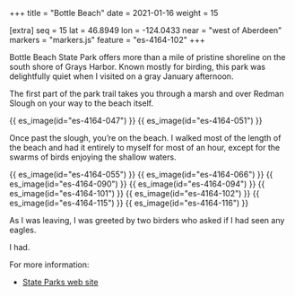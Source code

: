 +++
title = "Bottle Beach"
date = 2021-01-16
weight = 15

[extra]
seq = 15
lat = 46.8949
lon = -124.0433
near = "west of Aberdeen"
markers = "markers.js"
feature = "es-4164-102"
+++

Bottle Beach State Park offers more than a mile of pristine shoreline on the south shore of Grays Harbor. Known mostly for birding, this park was delightfully quiet when I visited on a gray January afternoon.

<!-- more -->

The first part of the park trail takes you through a marsh and over Redman Slough on your way to the beach itself.

{{ es_image(id="es-4164-047") }}
{{ es_image(id="es-4164-051") }}

Once past the slough, you’re on the beach. I walked most of the length of the beach and had it entirely to myself for most of an hour, except for the swarms of birds enjoying the shallow waters.

{{ es_image(id="es-4164-055") }}
{{ es_image(id="es-4164-066") }}
{{ es_image(id="es-4164-090") }}
{{ es_image(id="es-4164-094") }}
{{ es_image(id="es-4164-101") }}
{{ es_image(id="es-4164-102") }}
{{ es_image(id="es-4164-115") }}
{{ es_image(id="es-4164-116") }}

As I was leaving, I was greeted by two birders who asked if I had seen any eagles.

I had.

For more information:

* [State Parks web site](https://parks.state.wa.us/479/Bottle-Beach)
